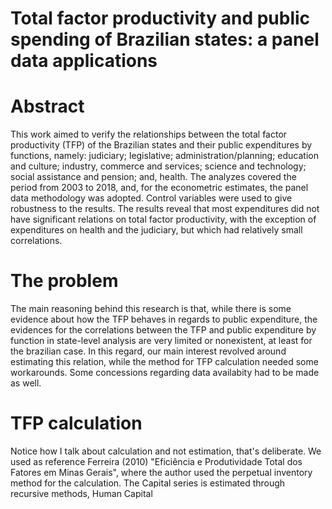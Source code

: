 # Total factor productivity and public spending of Brazilian states: a panel data applications


# Abstract
This work aimed to verify the relationships between the total factor
productivity (TFP) of the Brazilian states and their public expenditures by functions,
namely: judiciary; legislative; administration/planning; education and culture;
industry, commerce and services; science and technology; social assistance and
pension; and, health. The analyzes covered the period from 2003 to 2018, and, for the
econometric estimates, the panel data methodology was adopted. Control variables
were used to give robustness to the results. The results reveal that most expenditures
did not have significant relations on total factor productivity, with the exception of
expenditures on health and the judiciary, but which had relatively small correlations.

# The problem
The main reasoning behind this research is that, while there is some evidence about how the TFP behaves in regards to public expenditure, the evidences for the correlations between the TFP and public expenditure by function in state-level analysis are very limited or nonexistent, at least for the brazilian case. In this regard, our main interest revolved around estimating this relation, while the method for TFP calculation needed some workarounds. Some concessions regarding data availabity had to be made as well.


# TFP calculation

Notice how I talk about calculation and not estimation, that's deliberate. We used as reference Ferreira (2010) "Eficiência e Produtividade Total dos Fatores em
Minas Gerais", where the author used the perpetual inventory method for the calculation. The Capital series is estimated through recursive methods, Human Capital 
